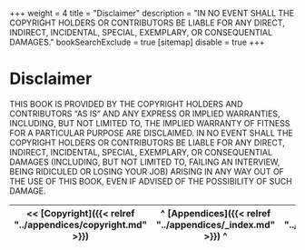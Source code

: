 +++
weight = 4
title = "Disclaimer"
description = "IN NO EVENT SHALL THE COPYRIGHT HOLDERS OR CONTRIBUTORS BE LIABLE FOR ANY DIRECT, INDIRECT, INCIDENTAL, SPECIAL, EXEMPLARY, OR CONSEQUENTIAL DAMAGES."
bookSearchExclude = true
[sitemap]
  disable = true
+++

# Disclaimer

THIS BOOK IS PROVIDED BY THE COPYRIGHT HOLDERS AND CONTRIBUTORS “AS IS” AND ANY EXPRESS OR IMPLIED WARRANTIES, INCLUDING, BUT NOT LIMITED TO, THE IMPLIED WARRANTY OF FITNESS FOR A PARTICULAR PURPOSE ARE DISCLAIMED\. IN NO EVENT SHALL THE COPYRIGHT HOLDERS OR CONTRIBUTORS BE LIABLE FOR ANY DIRECT, INDIRECT, INCIDENTAL, SPECIAL, EXEMPLARY, OR CONSEQUENTIAL DAMAGES \(INCLUDING, BUT NOT LIMITED TO, FAILING AN INTERVIEW, BEING RIDICULED OR LOSING YOUR JOB\) ARISING IN ANY WAY OUT OF THE USE OF THIS BOOK, EVEN IF ADVISED OF THE POSSIBILITY OF SUCH DAMAGE\.

<nav>

| \<\< [Copyright]({{< relref "../appendices/copyright.md" >}}) | ^ [Appendices]({{< relref "../appendices/_index.md" >}}) ^ | [Evolutions]({{< relref "../appendices/evolutions/_index.md" >}}) \>\> |
| --- | --- | --- |

</nav>



